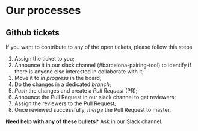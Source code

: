 # Our processes

## Github tickets

If you want to contribute to any of the open tickets, please follow this steps
1. Assign the ticket to you;
1. Announce it in our slack channel (#barcelona-pairing-tool) to identify if there is anyone else interested in collaborate with it;
1. Move it to _in progress_ in the board;
1. Do the changes in a dedicated _branch_;
1. _Push_ the changes and create a _Pull Request_ (PR);
1. Announce the Pull Request in our slack channel to get reviewers;
1. Assign the reviewers to the Pull Request;
1. Once reviewed successfully, _merge_ the Pull Request to master.

**Need help with any of these bullets?** Ask in our Slack channel.
